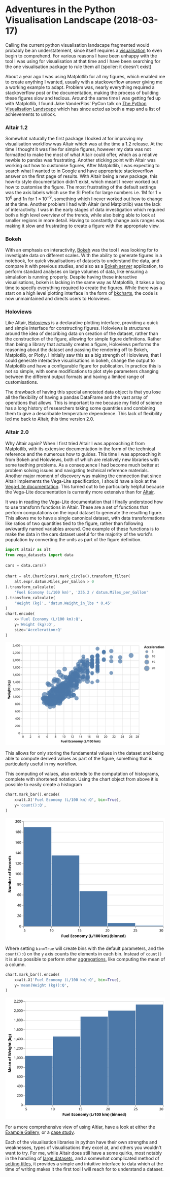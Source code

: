 # Adventures in the Python Visualisation Landscape (2018-03-17)

Calling the current python visualisation landscape fragmented would probably be an understatement,
since itself requires a [visualisation][jakevdp pycon vis] to even begin to comprehend.
For various reasons I have been unhappy with the tool I was using for visualisation at that time
and I have been searching for the one visualisation package to rule them all (spoiler: it doesn't exist)

About a year ago I was using Matplotlib for all my figures,
which enabled me to create anything I wanted,
usually with a stackoverflow answer giving me a working example to adapt.
Problem was, nearly everything required a stackoverflow post or the documentation,
making the process of building these figures slow and tedious.
Around the same time I was getting fed up with Matplotlib,
I found Jake VanderPlas' PyCon talk on [The Python Visualisation Landscape][jakevdp pycon vis]
which has since acted as both a map and a list of achievements to unlock.

### Altair 1.2

Somewhat naturally the first package I looked at for improving my visualisation workflow was
Altair which was at the time a 1.2 release.
At the time I thought it was fine for simple figures,
however my data was not formatted to make the most of what Altair could offer,
which as a relative newbie to pandas was frustrating.
Another sticking point with Altair was working out how to customise figures,
After Matplotlib, I was expecting to search what I wanted to in Google
and have appropriate stackoverflow answer on the first page of results.
With Altair being a new package, this how-to style documentation didn't exist,
which meant I never worked out how to customise the figure.
The most frustrating of the default settings was the axis labels
which use the SI Prefix for large numbers
i.e. 1M for $1 \times 10^6$  and 1n for $1 \times 10^{-9}$,
something which I never worked out how to change at the time.
Another problem I had with Altair (and Matplotlib) was the lack of interactivity.
I was in the early stages of data investigation
which required both a high level overview of the trends,
while also being able to look at smaller regions in more detail.
Having to constantly change axis ranges was
making it slow and frustrating to create a figure with the appropriate view.

### Bokeh

With an emphasis on interactivity,
[Bokeh][bokeh] was the tool I was looking for to investigate data on different scales.
With the ability to generate figures in a notebook,
for quick visualisations of datasets to understand the data,
and compare it with previous studies,
and also as a [Bokeh server][bokeh server] application,
to perform standard analyses on large volumes of data,
like ensuring a simulation is running properly.
Despite having these interactive visualisations,
bokeh is lacking in the same way as Matplotlib,
it takes a long time to specify everything required to create the figures.
While there was a start on a high level plotting interface in the form of [bkcharts][bkcharts],
the code is now unmaintained and directs users to Holoviews.

### Holoviews

Like Altair, [Holoviews][holoviews] is a declarative plotting interface,
providing a quick and simple interface for constructing figures.
Holoviews is structures around the idea of
describing data on creation of the dataset,
rather than the construction of the figure,
allowing for simple figure definitions.
Rather than being a library that actually creates a figure,
Holoviews performs the reasoning about the dataset
and passing the rendering off to Bokeh, Matplotlib, or Plotly.
I initially saw this as a big strength of Holoviews,
that I could generate interactive visualisations in bokeh,
change the output to Matplotlib and have a configurable figure for publication.
In practice this is not so simple,
with some modifications to plot style parameters
changing between the different output formats
and having a limited range of customisations.

The drawback of having this special annotated data object
is that you lose all the flexibility of having a pandas DataFrame
and the vast array of operations that allows.
This is important to me
because my field of science has a long history of
researchers taking some quantities and
combining them to give a describable temperature dependence.
This lack of flexibility led me back to Altair,
this time version 2.0.

### Altair 2.0

Why Altair again?
When I first tried Altair I was approaching it from Matplotlib,
with its extensive documentation
in the form of the technical reference and the numerous how to guides.
This time I was approaching it from Bokeh and Holoviews,
both of which are relatively new libraries with some teething problems.
As a consequence I had become much better at problem solving issues
and navigating technical reference materials.
Another major moment of discovery was making the connection
that since Altair implements the Vega-Lite specification,
I should have a look at the [Vega-Lite documentation][vega-lite docs].
This turned out to be particularly helpful
because the Vega-Lite documentation
is currently more extensive than for [Altair][altair docs].

It was in reading the Vega-Lite documentation
that I finally understood how to use transform functions in Altair.
These are a set of functions that perform computations on the input dataset to generate the resulting figure.
This allows me to have a single canonical dataset,
with data transformations like ratios of two quantities tied to the figure,
rather than following awkwardly named variables around.
One example of these functions is
to make the data in the cars dataset
useful for the majority of the world's population
by converting the units as part of the figure definition.

```python
import altair as alt
from vega_datasets import data

cars = data.cars()

chart = alt.Chart(cars).mark_circle().transform_filter(
    alt.expr.datum.Miles_per_Gallon > 0
).transform_calculate(
    'Fuel Economy (L/100 km)', '235.2 / datum.Miles_per_Gallon'
).transform_calculate(
    'Weight (kg)', 'datum.Weight_in_lbs * 0.45'
)
chart.encode(
    x='Fuel Economy (L/100 km):Q',
    y='Weight (kg):Q',
    size='Acceleration:Q'
)
```
![Fuel economy (L/100km) vs weight (kg) from the cars dataset](../08_Appendix/figures/altair-cars-metric.svg)

This allows for only storing the fundamental values in the dataset
and being able to compute derived values as part of the figure,
something that is particularly useful in my workflow.

This computing of values,
also extends to the computation of histograms,
complete with shortened notation.
Using the chart object from above it is possible to easily create a histogram

```python
chart.mark_bar().encode(
    x=alt.X('Fuel Economy (L/100 km):Q', bin=True),
    y='count():Q',
)
```
![Histogram of the fuel economy in the cars dataset.](../08_Appendix/figures/altair-cars-hist.svg)

Where setting `bin=True` will create bins with the default parameters,
and the `count():Q` on the `y` axis counts the elements in each bin.
Instead of `count()` it is also possible to perform other [aggregations][vega-lite aggregations],
like computing the mean of a column.

```python
chart.mark_bar().encode(
    x=alt.X('Fuel Economy (L/100 km):Q', bin=True),
    y='mean(Weight (kg)):Q',
)
```
![Histogram of the fuel economy in the cars dataset.](../08_Appendix/figures/altair-cars-weight.svg)

For a more comprehensive view of using Altiar,
have a look at either the [Example Gallery][altair example gallery],
or a [case study][altair case study].

Each of the visualisation libraries in python
have their own strengths and weaknesses,
types of visualisations they excel at,
and others you wouldn't want to try.
For me, while Altair does still have a some quirks,
most notably in the handling of [large datasets][altair notebook size],
and a somewhat complicated method of [setting titles][altair setting titles],
it provides a simple and intuitive interface to data
which at the time of writing makes it the first tool I will reach for
to understand a dataset.


[jakevdp pycon vis]: https://youtu.be/FytuB8nFHPQ?t=3m53s
[xkcd competing standards]: https://xkcd.com/927/
[bokeh]: https://bokeh.pydata.org/en/latest/
[bokeh server]: https://bokeh.pydata.org/en/latest/docs/user_guide/server.html
[bkcharts]: https://github.com/bokeh/bkcharts
[holoviews]: https://holoviews.org
[vega-lite docs]: https://vega.github.io/vega-lite/docs/
[vega-lite aggregations]: https://vega.github.io/vega-lite/docs/aggregate.html#ops
[altair docs]: https://altair-viz.github.io/index.html
[altair example gallery]: https://altair-viz.github.io/gallery/index.html
[altair case study]: https://altair-viz.github.io/case_studies/exploring-weather.html
[altair notebook size]: https://github.com/altair-viz/altair/issues/249
[altair setting titles]: https://github.com/altair-viz/altair/issues/585

<!-- markdownlint-disable-file -->
